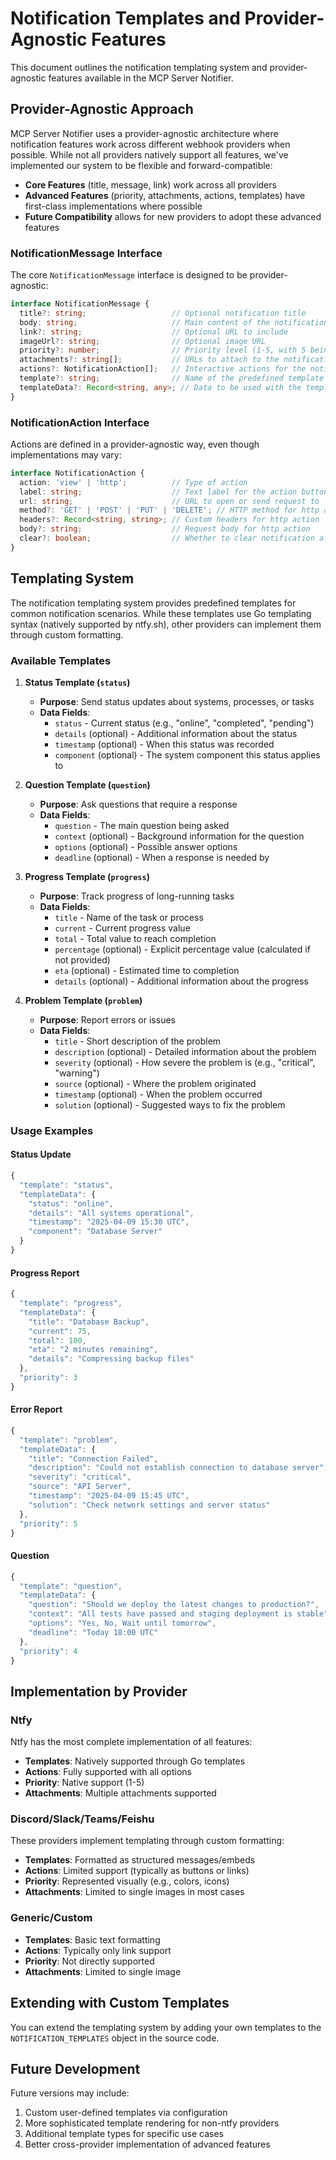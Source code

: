 # Notification Templates and Provider-Agnostic Features

This document outlines the notification templating system and provider-agnostic features available in the MCP Server Notifier.

## Provider-Agnostic Approach

MCP Server Notifier uses a provider-agnostic architecture where notification features work across different webhook providers when possible. While not all providers natively support all features, we've implemented our system to be flexible and forward-compatible:

- **Core Features** (title, message, link) work across all providers
- **Advanced Features** (priority, attachments, actions, templates) have first-class implementations where possible
- **Future Compatibility** allows for new providers to adopt these advanced features

### NotificationMessage Interface

The core `NotificationMessage` interface is designed to be provider-agnostic:

```typescript
interface NotificationMessage {
  title?: string;                   // Optional notification title
  body: string;                     // Main content of the notification
  link?: string;                    // Optional URL to include
  imageUrl?: string;                // Optional image URL
  priority?: number;                // Priority level (1-5, with 5 being highest)
  attachments?: string[];           // URLs to attach to the notification
  actions?: NotificationAction[];   // Interactive actions for the notification
  template?: string;                // Name of the predefined template to use
  templateData?: Record<string, any>; // Data to be used with the template
}
```

### NotificationAction Interface

Actions are defined in a provider-agnostic way, even though implementations may vary:

```typescript
interface NotificationAction {
  action: 'view' | 'http';          // Type of action
  label: string;                    // Text label for the action button
  url: string;                      // URL to open or send request to
  method?: 'GET' | 'POST' | 'PUT' | 'DELETE'; // HTTP method for http actions
  headers?: Record<string, string>; // Custom headers for http action
  body?: string;                    // Request body for http action
  clear?: boolean;                  // Whether to clear notification after action
}
```

## Templating System

The notification templating system provides predefined templates for common notification scenarios. While these templates use Go templating syntax (natively supported by ntfy.sh), other providers can implement them through custom formatting.

### Available Templates

1. **Status Template (`status`)**
   - **Purpose**: Send status updates about systems, processes, or tasks
   - **Data Fields**:
     - `status` - Current status (e.g., "online", "completed", "pending")
     - `details` (optional) - Additional information about the status
     - `timestamp` (optional) - When this status was recorded
     - `component` (optional) - The system component this status applies to

2. **Question Template (`question`)**
   - **Purpose**: Ask questions that require a response
   - **Data Fields**:
     - `question` - The main question being asked
     - `context` (optional) - Background information for the question
     - `options` (optional) - Possible answer options
     - `deadline` (optional) - When a response is needed by

3. **Progress Template (`progress`)**
   - **Purpose**: Track progress of long-running tasks
   - **Data Fields**:
     - `title` - Name of the task or process
     - `current` - Current progress value
     - `total` - Total value to reach completion
     - `percentage` (optional) - Explicit percentage value (calculated if not provided)
     - `eta` (optional) - Estimated time to completion
     - `details` (optional) - Additional information about the progress

4. **Problem Template (`problem`)**
   - **Purpose**: Report errors or issues
   - **Data Fields**:
     - `title` - Short description of the problem
     - `description` (optional) - Detailed information about the problem
     - `severity` (optional) - How severe the problem is (e.g., "critical", "warning")
     - `source` (optional) - Where the problem originated
     - `timestamp` (optional) - When the problem occurred
     - `solution` (optional) - Suggested ways to fix the problem

### Usage Examples

#### Status Update

```javascript
{
  "template": "status",
  "templateData": {
    "status": "online",
    "details": "All systems operational",
    "timestamp": "2025-04-09 15:30 UTC",
    "component": "Database Server"
  }
}
```

#### Progress Report

```javascript
{
  "template": "progress",
  "templateData": {
    "title": "Database Backup",
    "current": 75,
    "total": 100,
    "eta": "2 minutes remaining",
    "details": "Compressing backup files"
  },
  "priority": 3
}
```

#### Error Report

```javascript
{
  "template": "problem",
  "templateData": {
    "title": "Connection Failed",
    "description": "Could not establish connection to database server",
    "severity": "critical",
    "source": "API Server",
    "timestamp": "2025-04-09 15:45 UTC",
    "solution": "Check network settings and server status"
  },
  "priority": 5
}
```

#### Question

```javascript
{
  "template": "question",
  "templateData": {
    "question": "Should we deploy the latest changes to production?",
    "context": "All tests have passed and staging deployment is stable",
    "options": "Yes, No, Wait until tomorrow",
    "deadline": "Today 18:00 UTC"
  },
  "priority": 4
}
```

## Implementation by Provider

### Ntfy

Ntfy has the most complete implementation of all features:

- **Templates**: Natively supported through Go templates
- **Actions**: Fully supported with all options
- **Priority**: Native support (1-5)
- **Attachments**: Multiple attachments supported

### Discord/Slack/Teams/Feishu

These providers implement templating through custom formatting:

- **Templates**: Formatted as structured messages/embeds
- **Actions**: Limited support (typically as buttons or links)
- **Priority**: Represented visually (e.g., colors, icons)
- **Attachments**: Limited to single images in most cases

### Generic/Custom

- **Templates**: Basic text formatting
- **Actions**: Typically only link support
- **Priority**: Not directly supported
- **Attachments**: Limited to single image

## Extending with Custom Templates

You can extend the templating system by adding your own templates to the `NOTIFICATION_TEMPLATES` object in the source code.

## Future Development

Future versions may include:

1. Custom user-defined templates via configuration
2. More sophisticated template rendering for non-ntfy providers
3. Additional template types for specific use cases
4. Better cross-provider implementation of advanced features 